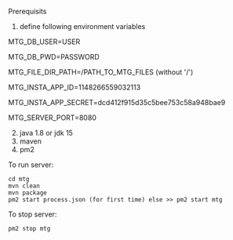 Prerequisits

1) define following environment variables

MTG_DB_USER=USER

MTG_DB_PWD=PASSWORD

MTG_FILE_DIR_PATH=/PATH_TO_MTG_FILES (without '/')

MTG_INSTA_APP_ID=1148266559032113

MTG_INSTA_APP_SECRET=dcd412f915d35c5bee753c58a948bae9

MTG_SERVER_PORT=8080

2) java 1.8 or jdk 15
3) maven
4) pm2

To run server:

    cd mtg
    mvn clean 
    mvn package  
    pm2 start process.json (for first time) else >> pm2 start mtg
    

To stop server:

    pm2 stop mtg

